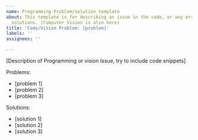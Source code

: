```yaml
---
name: Programming Problem/solution template
about: This template is for describing an issue in the code, or any errors, and possible
  solutions. (Computer Vision is also here)
title: 'Code/Vision Problem: [problem]'
labels: ''
assignees: ''

---
```


[Description of Programming or vision Issue, try to include code snippets]

Problems:
 - [problem 1]
 - [problem 2]
 - [problem 3]

Solutions:
 - [solution 1]
 - [solution 2]
 - [solution 3]

